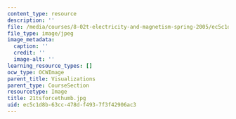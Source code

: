 ```yaml
---
content_type: resource
description: ''
file: /media/courses/8-02t-electricity-and-magnetism-spring-2005/ec5c1d8b63cc478df4937f3f42906ac3_21tsforcethumb.jpg
file_type: image/jpeg
image_metadata:
  caption: ''
  credit: ''
  image-alt: ''
learning_resource_types: []
ocw_type: OCWImage
parent_title: Visualizations
parent_type: CourseSection
resourcetype: Image
title: 21tsforcethumb.jpg
uid: ec5c1d8b-63cc-478d-f493-7f3f42906ac3
---
```

